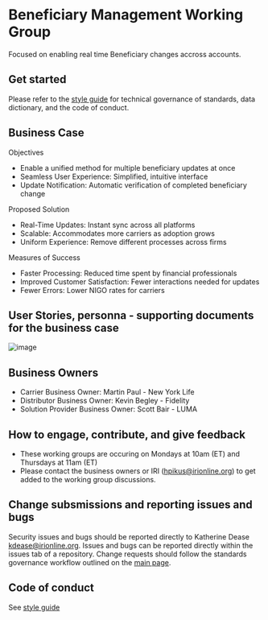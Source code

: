 # Beneficiary Management Working Group

Focused on enabling real time Beneficiary changes accross accounts.

## Get started

Please refer to the [style guide](https://github.com/Insured-Retirement-Institute/Style-Guide) for technical governance of standards, data dictionary, and the code of conduct.

## Business Case
Objectives
- Enable a unified method for multiple beneficiary updates at once
- Seamless User Experience: Simplified, intuitive interface
- Update Notification: Automatic verification of completed beneficiary change

Proposed Solution
- Real-Time Updates: Instant sync across all platforms
- Scalable: Accommodates more carriers as adoption grows
- Uniform Experience: Remove different processes across firms

Measures of Success
- Faster Processing: Reduced time spent by financial professionals
- Improved Customer Satisfaction: Fewer interactions needed for updates
- Fewer Errors: Lower NIGO rates for carriers

## User Stories, personna - supporting documents for the business case
![image](https://github.com/user-attachments/assets/abc5ea50-2c6c-4c7c-88ca-4ed99eaf0df4)


## Business Owners 
- Carrier Business Owner: Martin Paul - New York Life
- Distributor Business Owner: Kevin Begley - Fidelity
- Solution Provider Business Owner: Scott Bair - LUMA

## How to engage, contribute, and give feedback
- These working groups are occuring on Mondays at 10am (ET) and Thursdays at 11am (ET)
- Please contact the business owners or IRI (hpikus@irionline.org) to get added to the working group discussions. 

## Change subsmissions and reporting issues and bugs

Security issues and bugs should be reported directly to Katherine Dease kdease@irionline.org. Issues and bugs can be reported directly within the issues tab of a repository. Change requests should follow the standards governance workflow outlined on the [main page](https://github.com/Insured-Retirement-Institute).

## Code of conduct

See [style guide](https://github.com/Insured-Retirement-Institute/Style-Guide)
